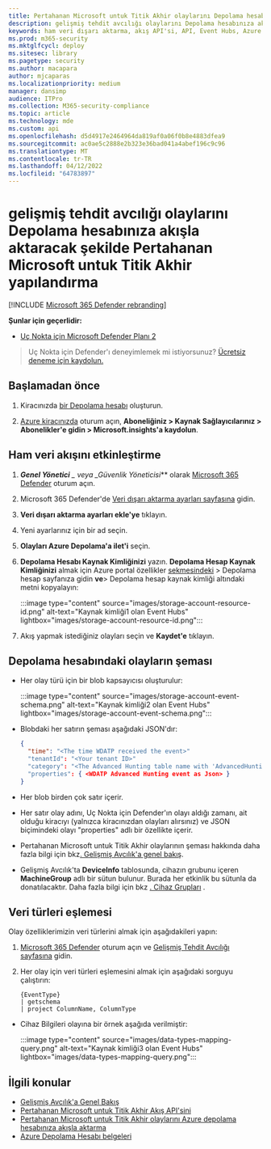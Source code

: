 ```yaml
---
title: Pertahanan Microsoft untuk Titik Akhir olaylarını Depolama hesabınıza akışla aktar
description: gelişmiş tehdit avcılığı olaylarını Depolama hesabınıza akışla aktaracak Pertahanan Microsoft untuk Titik Akhir yapılandırmayı öğrenin.
keywords: ham veri dışarı aktarma, akış API'si, API, Event Hubs, Azure depolama, depolama hesabı, Gelişmiş Tehdit Avcılığı, ham veri paylaşımı
ms.prod: m365-security
ms.mktglfcycl: deploy
ms.sitesec: library
ms.pagetype: security
ms.author: macapara
author: mjcaparas
ms.localizationpriority: medium
manager: dansimp
audience: ITPro
ms.collection: M365-security-compliance
ms.topic: article
ms.technology: mde
ms.custom: api
ms.openlocfilehash: d5d4917e2464964da819af0a06f0b8e4883dfea9
ms.sourcegitcommit: ac0ae5c2888e2b323e36bad041a4abef196c9c96
ms.translationtype: MT
ms.contentlocale: tr-TR
ms.lasthandoff: 04/12/2022
ms.locfileid: "64783897"
---
```

# <a name="configure-microsoft-defender-for-endpoint-to-stream-advanced-hunting-events-to-your-storage-account"></a>gelişmiş tehdit avcılığı olaylarını Depolama hesabınıza akışla aktaracak şekilde Pertahanan Microsoft untuk Titik Akhir yapılandırma

[!INCLUDE [Microsoft 365 Defender rebranding](../../includes/microsoft-defender.md)]

**Şunlar için geçerlidir:**

- [Uç Nokta için Microsoft Defender Planı 2](https://go.microsoft.com/fwlink/p/?linkid=2154037)

> Uç Nokta için Defender'ı deneyimlemek mi istiyorsunuz? [Ücretsiz deneme için kaydolun.](https://signup.microsoft.com/create-account/signup?products=7f379fee-c4f9-4278-b0a1-e4c8c2fcdf7e&ru=https://aka.ms/MDEp2OpenTrial?ocid=docs-wdatp-configuresiem-abovefoldlink)

## <a name="before-you-begin"></a>Başlamadan önce

1. Kiracınızda [bir Depolama hesabı](/azure/storage/common/storage-account-overview) oluşturun.

2. [Azure kiracınızda](https://ms.portal.azure.com/) oturum açın, **Aboneliğiniz > Kaynak Sağlayıcılarınız > Abonelikler'e gidin > Microsoft.insights'a kaydolun**.

## <a name="enable-raw-data-streaming"></a>Ham veri akışını etkinleştirme

1. ***Genel Yönetici** _ veya _*_Güvenlik Yöneticisi_** olarak [Microsoft 365 Defender](https://security.microsoft.com) oturum açın.

2. Microsoft 365 Defender'de [Veri dışarı aktarma ayarları sayfasına](https://security.microsoft.com/interoperability/dataexport) gidin.

3. **Veri dışarı aktarma ayarları ekle'ye** tıklayın.

4. Yeni ayarlarınız için bir ad seçin.

5. **Olayları Azure Depolama'a ilet'i** seçin.

6. **Depolama Hesabı Kaynak Kimliğinizi** yazın. **Depolama Hesap Kaynak Kimliğinizi** almak için Azure portal özellikler [sekmesindeki](https://ms.portal.azure.com/) \> Depolama hesap sayfanıza gidin **ve**\> Depolama hesap kaynak kimliği altındaki metni kopyalayın:

   :::image type="content" source="images/storage-account-resource-id.png" alt-text="Kaynak kimliği1 olan Event Hubs" lightbox="images/storage-account-resource-id.png":::

7. Akış yapmak istediğiniz olayları seçin ve **Kaydet'e** tıklayın.

## <a name="the-schema-of-the-events-in-the-storage-account"></a>Depolama hesabındaki olayların şeması

- Her olay türü için bir blob kapsayıcısı oluşturulur:

  :::image type="content" source="images/storage-account-event-schema.png" alt-text="Kaynak kimliği2 olan Event Hubs" lightbox="images/storage-account-event-schema.png":::

- Blobdaki her satırın şeması aşağıdaki JSON'dır:

  ```json
  {
    "time": "<The time WDATP received the event>"
    "tenantId": "<Your tenant ID>"
    "category": "<The Advanced Hunting table name with 'AdvancedHunting-' prefix>"
    "properties": { <WDATP Advanced Hunting event as Json> }
  }
  ```

- Her blob birden çok satır içerir.

- Her satır olay adını, Uç Nokta için Defender'ın olayı aldığı zamanı, ait olduğu kiracıyı (yalnızca kiracınızdan olayları alırsınız) ve JSON biçimindeki olayı "properties" adlı bir özellikte içerir.

- Pertahanan Microsoft untuk Titik Akhir olaylarının şeması hakkında daha fazla bilgi için bkz[. Gelişmiş Avcılık'a genel bakış](advanced-hunting-overview.md).

- Gelişmiş Avcılık'ta **DeviceInfo** tablosunda, cihazın grubunu içeren **MachineGroup** adlı bir sütun bulunur. Burada her etkinlik bu sütunla da donatılacaktır. Daha fazla bilgi için bkz [. Cihaz Grupları](machine-groups.md) .

## <a name="data-types-mapping"></a>Veri türleri eşlemesi

Olay özelliklerimizin veri türlerini almak için aşağıdakileri yapın:

1. [Microsoft 365 Defender](https://security.microsoft.com) oturum açın ve [Gelişmiş Tehdit Avcılığı sayfasına](https://security.microsoft.com/hunting-package) gidin.

2. Her olay için veri türleri eşlemesini almak için aşağıdaki sorguyu çalıştırın:

   ```kusto
   {EventType}
   | getschema
   | project ColumnName, ColumnType
   ```

- Cihaz Bilgileri olayına bir örnek aşağıda verilmiştir:

  :::image type="content" source="images/data-types-mapping-query.png" alt-text="Kaynak kimliği3 olan Event Hubs" lightbox="images/data-types-mapping-query.png":::

## <a name="related-topics"></a>İlgili konular

- [Gelişmiş Avcılık'a Genel Bakış](advanced-hunting-overview.md)
- [Pertahanan Microsoft untuk Titik Akhir Akış API'sini](raw-data-export.md)
- [Pertahanan Microsoft untuk Titik Akhir olaylarını Azure depolama hesabınıza akışla aktarma](raw-data-export-storage.md)
- [Azure Depolama Hesabı belgeleri](/azure/storage/common/storage-account-overview)
